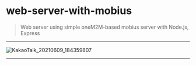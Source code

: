 # web-server-with-mobius
> Web server using simple oneM2M-based mobius server with Node.js, Express

***

![KakaoTalk_20210609_184359807](https://user-images.githubusercontent.com/75168305/123225740-f7959a80-d50d-11eb-8c4a-b82cc325af65.jpg)

***
